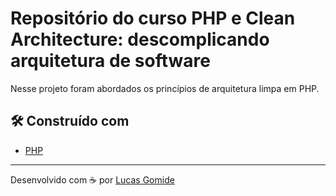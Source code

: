 # Repositório do curso PHP e Clean Architecture: descomplicando arquitetura de software

Nesse projeto foram abordados os princípios de arquitetura limpa em PHP.

## 🛠️ Construído com

* [PHP](https://www.php.net/)

---
Desenvolvido com  ☕ por [Lucas Gomide](https://github.com/gomidx)
